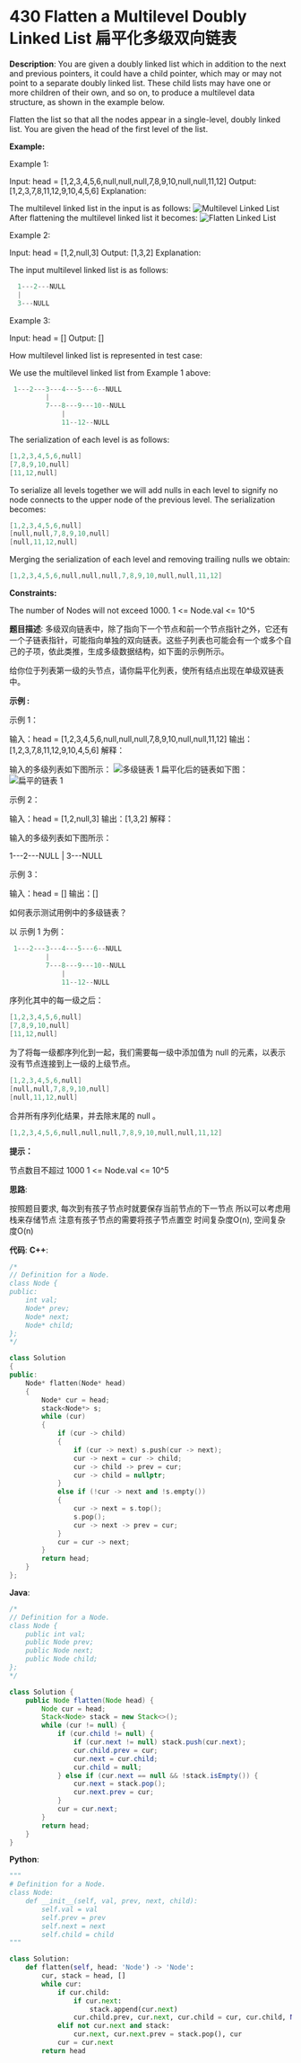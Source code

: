 # 430 Flatten a Multilevel Doubly Linked List 扁平化多级双向链表

__Description__:
You are given a doubly linked list which in addition to the next and previous pointers, it could have a child pointer, which may or may not point to a separate doubly linked list. These child lists may have one or more children of their own, and so on, to produce a multilevel data structure, as shown in the example below.

Flatten the list so that all the nodes appear in a single-level, doubly linked list. You are given the head of the first level of the list.

__Example:__

Example 1:

Input: head = [1,2,3,4,5,6,null,null,null,7,8,9,10,null,null,11,12]
Output: [1,2,3,7,8,11,12,9,10,4,5,6]
Explanation:

The multilevel linked list in the input is as follows:
![Multilevel Linked List](https://upload-images.jianshu.io/upload_images/16639143-e0320efae55d2935.png?imageMogr2/auto-orient/strip%7CimageView2/2/w/1240)
After flattening the multilevel linked list it becomes:
![Flatten Linked List](https://upload-images.jianshu.io/upload_images/16639143-91e5b6c74a2a464d.png?imageMogr2/auto-orient/strip%7CimageView2/2/w/1240)

Example 2:

Input: head = [1,2,null,3]
Output: [1,3,2]
Explanation:

The input multilevel linked list is as follows:

```C
  1---2---NULL
  |
  3---NULL
```

Example 3:

Input: head = []
Output: []

How multilevel linked list is represented in test case:

We use the multilevel linked list from Example 1 above:

```C
 1---2---3---4---5---6--NULL
         |
         7---8---9---10--NULL
             |
             11--12--NULL
```

The serialization of each level is as follows:

```C
[1,2,3,4,5,6,null]
[7,8,9,10,null]
[11,12,null]
```

To serialize all levels together we will add nulls in each level to signify no node connects to the upper node of the previous level. The serialization becomes:

```C
[1,2,3,4,5,6,null]
[null,null,7,8,9,10,null]
[null,11,12,null]
```

Merging the serialization of each level and removing trailing nulls we obtain:

```C
[1,2,3,4,5,6,null,null,null,7,8,9,10,null,null,11,12]
```

__Constraints:__

The number of Nodes will not exceed 1000.
1 <= Node.val <= 10^5

__题目描述__:
多级双向链表中，除了指向下一个节点和前一个节点指针之外，它还有一个子链表指针，可能指向单独的双向链表。这些子列表也可能会有一个或多个自己的子项，依此类推，生成多级数据结构，如下面的示例所示。

给你位于列表第一级的头节点，请你扁平化列表，使所有结点出现在单级双链表中。

__示例 :__

示例 1：

输入：head = [1,2,3,4,5,6,null,null,null,7,8,9,10,null,null,11,12]
输出：[1,2,3,7,8,11,12,9,10,4,5,6]
解释：

输入的多级列表如下图所示：
![多级链表 1](https://upload-images.jianshu.io/upload_images/16639143-8ab2c51b495cc772.png?imageMogr2/auto-orient/strip%7CimageView2/2/w/1240)
扁平化后的链表如下图：
![扁平的链表 1](https://upload-images.jianshu.io/upload_images/16639143-231ab6695ec0a0b1.png?imageMogr2/auto-orient/strip%7CimageView2/2/w/1240)

示例 2：

输入：head = [1,2,null,3]
输出：[1,3,2]
解释：

输入的多级列表如下图所示：

  1---2---NULL
  |
  3---NULL

示例 3：

输入：head = []
输出：[]

如何表示测试用例中的多级链表？

以 示例 1 为例：

```C
 1---2---3---4---5---6--NULL
         |
         7---8---9---10--NULL
             |
             11--12--NULL
```

序列化其中的每一级之后：

```C
[1,2,3,4,5,6,null]
[7,8,9,10,null]
[11,12,null]
```

为了将每一级都序列化到一起，我们需要每一级中添加值为 null 的元素，以表示没有节点连接到上一级的上级节点。

```C
[1,2,3,4,5,6,null]
[null,null,7,8,9,10,null]
[null,11,12,null]
```

合并所有序列化结果，并去除末尾的 null 。

```C
[1,2,3,4,5,6,null,null,null,7,8,9,10,null,null,11,12]
```

__提示：__

节点数目不超过 1000
1 <= Node.val <= 10^5

__思路__:

按照题目要求, 每次到有孩子节点时就要保存当前节点的下一节点
所以可以考虑用栈来存储节点
注意有孩子节点的需要将孩子节点置空
时间复杂度O(n), 空间复杂度O(n)

__代码__:
__C++__:

```C++
/*
// Definition for a Node.
class Node {
public:
    int val;
    Node* prev;
    Node* next;
    Node* child;
};
*/

class Solution 
{
public:
    Node* flatten(Node* head) 
    {
        Node* cur = head;
        stack<Node*> s;
        while (cur)
        {
            if (cur -> child)
            {
                if (cur -> next) s.push(cur -> next);
                cur -> next = cur -> child;
                cur -> child -> prev = cur;
                cur -> child = nullptr;
            }
            else if (!cur -> next and !s.empty())
            {
                cur -> next = s.top();
                s.pop();
                cur -> next -> prev = cur;
            }
            cur = cur -> next;
        }
        return head;
    }
};
```

__Java__:

```Java
/*
// Definition for a Node.
class Node {
    public int val;
    public Node prev;
    public Node next;
    public Node child;
};
*/

class Solution {
    public Node flatten(Node head) {
        Node cur = head;
        Stack<Node> stack = new Stack<>();
        while (cur != null) {
            if (cur.child != null) {
                if (cur.next != null) stack.push(cur.next);
                cur.child.prev = cur;
                cur.next = cur.child;
                cur.child = null;
            } else if (cur.next == null && !stack.isEmpty()) {
                cur.next = stack.pop();
                cur.next.prev = cur;
            }
            cur = cur.next;
        }
        return head;
    }
}
```

__Python__:

```Python
"""
# Definition for a Node.
class Node:
    def __init__(self, val, prev, next, child):
        self.val = val
        self.prev = prev
        self.next = next
        self.child = child
"""

class Solution:
    def flatten(self, head: 'Node') -> 'Node':
        cur, stack = head, []
        while cur:
            if cur.child:
                if cur.next:
                    stack.append(cur.next)
                cur.child.prev, cur.next, cur.child = cur, cur.child, None
            elif not cur.next and stack:
                cur.next, cur.next.prev = stack.pop(), cur
            cur = cur.next
        return head
```
